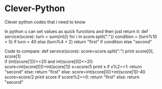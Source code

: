 # Clever-Python
Clever python codes that i need to know

In python u can set values as quick functions and then just return it:
def service(score):
  turn = sum(int(i) for i in score.split(":"))
  condition = (turn%10 < 5) if turn < 40 else (turn%4 < 2)
  return "first" if condition else "second"

Code to compare:
def service(score):
    score=score.split(":") 
    print score[0], score[1]  
    if (int(score[1]))<=20 and int(score[0])<=20:
        score=int(score[0])+int(score[1])
        x=score/5
        print x
        if x%2==1:
            return "second"
        else:
            return "first"
    else:
    	score=int(score[0])+int(score[1])-40
        score=score/2
        print score
        if score%2==0: 
        	return "first"
        else:
        	return "second"
  
